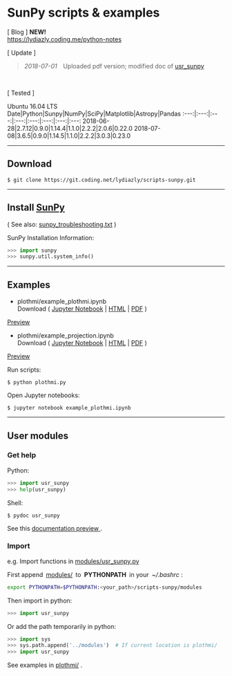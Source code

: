 # SunPy scripts & examples

[ Blog ] **NEW!**<br>
https://lydiazly.coding.me/python-notes

[ Update ]
> *2018-07-01*&emsp;Uploaded pdf version; modified doc of [usr_sunpy](https://coding.net/u/lydiazly/p/scripts-sunpy/git/tree/master/modules)
<br>

[ Tested ]

Ubuntu 16.04 LTS
Date|Python|Sunpy|NumPy|SciPy|Matplotlib|Astropy|Pandas
:---:|:---:|:---:|:---:|:---:|:---:|:---:|:---:
2018-06-28|2.7.12|0.9.0|1.14.4|1.1.0|2.2.2|2.0.6|0.22.0
2018-07-08|3.6.5|0.9.0|1.14.5|1.1.0|2.2.2|3.0.3|0.23.0

---

## Download

    $ git clone https://git.coding.net/lydiazly/scripts-sunpy.git

---

## Install [SunPy](http://sunpy.org)

( See also: [sunpy_troubleshooting.txt](https://coding.net/u/lydiazly/p/scripts-sunpy/git/blob/master/sunpy_troubleshooting.txt) )

SunPy Installation Information:

``` python
>>> import sunpy
>>> sunpy.util.system_info()
```

---

## Examples

* plothmi/example_plothmi.ipynb<br>
Download (
[Jupyter Notebook](https://coding.net/u/lydiazly/p/scripts-sunpy/git/raw/master/plothmi/example_plothmi.ipynb)
|
[HTML](https://coding.net/u/lydiazly/p/scripts-sunpy/git/raw/master/plothmi/example_plothmi.html)
|
[PDF](https://coding.net/u/lydiazly/p/scripts-sunpy/git/raw/master/plothmi/example_plothmi.pdf)
)&ensp;
<a href="https://lydiazly.coding.me/python-notes/_pages/example_plothmi.html" target="_blank">
Preview
</a>

* plothmi/example_projection.ipynb<br>
Download (
[Jupyter Notebook](https://coding.net/u/lydiazly/p/scripts-sunpy/git/raw/master/plothmi/example_projection.ipynb)
|
[HTML](https://coding.net/u/lydiazly/p/scripts-sunpy/git/raw/master/plothmi/example_projection.html)
|
[PDF](https://coding.net/u/lydiazly/p/scripts-sunpy/git/raw/master/plothmi/example_projection.pdf)
)&ensp;
<a href="https://lydiazly.coding.me/python-notes/_pages/example_projection.html" target="_blank">
Preview
</a>

Run scripts:

    $ python plothmi.py

Open Jupyter notebooks:

    $ jupyter notebook example_plothmi.ipynb

---

## User modules

### Get help

Python:

``` python
>>> import usr_sunpy
>>> help(usr_sunpy)
```

Shell:

    $ pydoc usr_sunpy

See this 
<a href="https://lydiazly.coding.me/python-notes/_pages/usr_sunpy.html" target="_blank">
documentation preview
</a>
.

### Import

e.g. Import functions in [modules/usr_sunpy.py](https://coding.net/u/lydiazly/p/scripts-sunpy/git/raw/master/modules/usr_sunpy.py)

First append&ensp;[modules/](https://coding.net/u/lydiazly/p/scripts-sunpy/git/tree/master/modules)&ensp;to&ensp;**PYTHONPATH**&ensp;in your&ensp;*~/.bashrc* :

``` sh
export PYTHONPATH=$PYTHONPATH:<your_path>/scripts-sunpy/modules
```

Then import in python:

``` python
>>> import usr_sunpy
```

Or add the path temporarily in python:

``` python
>>> import sys
>>> sys.path.append('../modules')  # If current location is plothmi/
>>> import usr_sunpy
```

See examples in [plothmi/](https://coding.net/u/lydiazly/p/scripts-sunpy/git/tree/master/plothmi) .
